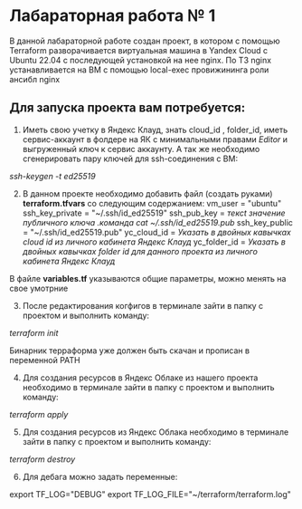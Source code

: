# Лабараторная работа № 1

В данной лабараторной работе создан проект, в котором с помощью Terraform разворачивается виртуальная машина в Yandex Cloud с Ubuntu 22.04 с последующей установкой на нее nginx.
По ТЗ nginx устанавливается на ВМ с помощью local-exec провижининга роли ансибл 
nginx


## Для запуска проекта вам потребуется:
1. Иметь свою учетку в Яндекс Клауд,  знать cloud_id , folder_id, иметь сервис-аккаунт в фолдере на ЯК с минимальными правами *Editor* и выгруженный 
ключ к сервис аккаунту.
А так же необходимо  сгенерировать пару ключей для ssh-соединения с ВМ:

*ssh-keygen -t ed25519*

2. В данном проекте необходимо добавить файл (создать руками) **terraform.tfvars**
со следующим содержанием:
vm_user = "ubuntu"
ssh_key_private = "~/.ssh/id_ed25519"
ssh_pub_key =  *тексt значение публичного ключа .команда cat ~/.ssh/id_ed25519.pub*
ssh_key_public = "~/.ssh/id_ed25519.pub"
yc_cloud_id = *Указать в двойных кавычках cloud id из личного кабинета Яндекс Клауд*
yc_folder_id = *Указать в двойных кавычках folder id для данного проекта из личного кабинета Яндекс Клауд*

В файле **variables.tf** указываются общие параметры, можно менять на свое умотрние

3. После редактирования когфигов в терминале зайти в папку с проектом и выполнить команду:

*terraform init*

Бинарник терраформа уже должен быть скачан и прописан в переменной PATH


4. Для создания ресурсов в Яндекс Облаке из нашего проекта необходимо в терминале зайти в папку с проектом и выполнить команду:

*terraform apply*

5. Для создания ресурсов из Яндекс Облака необходимо в терминале зайти в папку с проектом и выполнить команду:

*terraform destroy*

6. Для дебага можно задать переменные:

export TF_LOG="DEBUG"
export TF_LOG_FILE="~/terraform/terraform.log"
